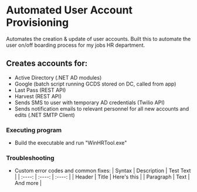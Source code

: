 # Automated User Account Provisioning

Automates the creation & update of user accounts. Built this to automate the user on/off boarding process for my jobs HR department.

## Creates accounts for:

* Active Directory (.NET AD modules)
* Google (batch script running GCDS stored on DC, called from app)
* Last Pass (REST API)
* Harvest (REST API)
* Sends SMS to user with temporary AD credentials (Twilio API)
* Sends notification emails to relevant personnel for all new accounts and edits (.NET SMTP Client)

### Executing program

* Build the executable and run "WinHRTool.exe" 

### Troubleshooting
* Custom error codes and common fixes:
| Syntax      | Description | Test Text     |
| :----:      |    :----:   |    :----:     |
| Header      | Title       | Here's this   |
| Paragraph   | Text        | And more      |



